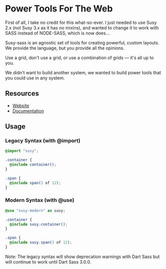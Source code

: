Power Tools For The Web
=======================
First of all, I take no credit for this what-so-ever. I just needed to use Susy 2.x (not Susy 3.x as it has no mixins), and wanted to change it to work with SASS instead of NODE-SASS, which is now does...

Susy-sass is an agnostic set of tools for creating powerful, custom layouts. We provide the language, but you provide all the opinions.

Use a grid, don't use a grid, or use a combination of grids — it's all up to you.

We didn't want to build another system, we wanted to build power tools that you could use in any system.

Resources
---------

- [Website](http://susy.oddbird.net/)
- [Documentation](http://susydocs.oddbird.net/)

Usage
-----

### Legacy Syntax (with @import)

```scss
@import "susy";

.container {
  @include container();
}

.span {
  @include span(3 of 12);
}
```

### Modern Syntax (with @use)

```scss
@use "susy-modern" as susy;

.container {
  @include susy.container();
}

.span {
  @include susy.span(3 of 12);
}
```

Note: The legacy syntax will show deprecation warnings with Dart Sass but will continue to work until Dart Sass 3.0.0.
